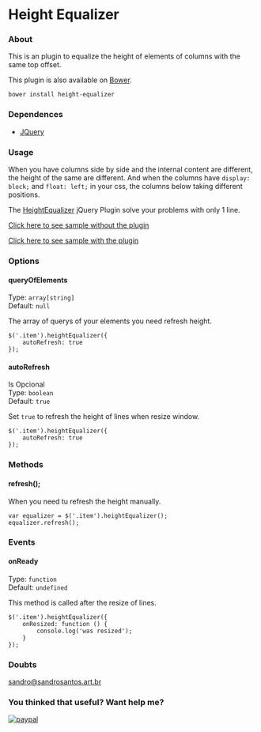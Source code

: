 # Height Equalizer


### About
This is an plugin to equalize the height of elements of columns with the same top offset.

This plugin is also available on [Bower](http://bower.io/).
```
bower install height-equalizer
```


### Dependences

- [JQuery](https://jquery.com)


### Usage

When you have columns side by side and the internal content are different, the height of the same are different. And when the columns have `display: block;` and `float: left;` in your css, the columns below taking different positions.

The [HeightEqualizer](https://github.com/sandroweb/height-equalizer) jQuery Plugin solve your problems with only 1 line.

[Click here to see sample without the plugin](https://codepen.io/sandroweb/pen/RZwYZK)

[Click here to see sample with the plugin](https://codepen.io/sandroweb/pen/PKodJK)

### Options

#### queryOfElements
Type: `array[string]`<br>
Default: `null`<br>

The array of querys of your elements you need refresh height.
```
$('.item').heightEqualizer({
	autoRefresh: true
});
```

#### autoRefresh
Is Opcional<br>
Type: `boolean`<br>
Default: `true`<br>

Set `true` to refresh the height of lines when resize window.
```
$('.item').heightEqualizer({
	autoRefresh: true
});
```

### Methods

#### refresh();

When you need tu refresh the height manually.
```
var equalizer = $('.item').heightEqualizer();
equalizer.refresh();
```

### Events

#### onReady
Type: `function`<br>
Default: `undefined`<br>

This method is called after the resize of lines.
```
$('.item').heightEqualizer({
	onResized: function () {
		console.log('was resized');
	}
});
```

### Doubts
[sandro@sandrosantos.art.br](mailto:sandro@sandrosantos.art.br)


### You thinked that useful? Want help me?
[![paypal](https://www.paypalobjects.com/en_US/i/btn/btn_donateCC_LG.gif)](https://www.paypal.com/cgi-bin/webscr?cmd=_s-xclick&hosted_button_id=ENGJQ5TBNN7B4)